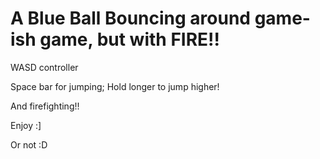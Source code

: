 # A Blue Ball Bouncing around game-ish game, but with FIRE!!

WASD controller

Space bar for jumping; Hold longer to jump higher!

And firefighting!!

Enjoy :]

Or not :D